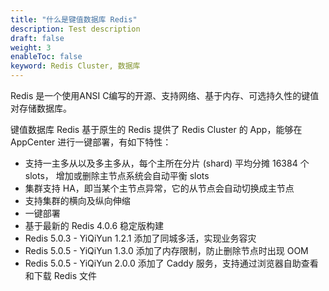 ```yaml
---
title: "什么是键值数据库 Redis"
description: Test description
draft: false
weight: 3
enableToc: false
keyword: Redis Cluster, 数据库
---
```




Redis 是一个使用ANSI C编写的开源、支持网络、基于内存、可选持久性的键值对存储数据库。

键值数据库 Redis 基于原生的 Redis 提供了 Redis Cluster 的 App，能够在 AppCenter 进行一键部署，有如下特性：

- 支持一主多从以及多主多从，每个主所在分片 (shard) 平均分摊 16384 个 slots， 增加或删除主节点系统会自动平衡 slots 
- 集群支持 HA，即当某个主节点异常，它的从节点会自动切换成主节点
- 支持集群的横向及纵向伸缩
- 一键部署
- 基于最新的 Redis 4.0.6 稳定版构建
- Redis 5.0.3 - YiQiYun 1.2.1 添加了同城多活，实现业务容灾
- Redis 5.0.5 - YiQiYun 1.3.0 添加了内存限制，防止删除节点时出现 OOM
- Redis 5.0.5 - YiQiYun 2.0.0 添加了 Caddy 服务，支持通过浏览器自助查看和下载 Redis 文件